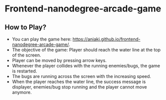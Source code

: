 Frontend-nanodegree-arcade-game
===============================

## How to Play?

- You can play the game here: https://aniakj.github.io/frontend-nanodegree-arcade-game/.
- The objective of the game: Player should reach the water line at the top of the screen.
- Player can be moved by pressing arrow keys.
- Whenever the player collides with the running enemies/bugs, the game is restarted.
- The bugs are running across the screen with the increasing speed.
- When the player reaches the water line, the success message is displayer, enemies/bug stop running and the player cannot move anymore.
